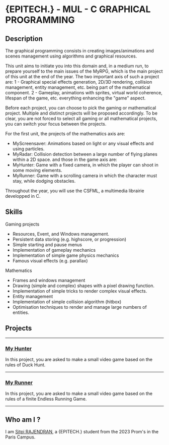 # {EPITECH.} - MUL - C GRAPHICAL PROGRAMMING

## Description

The graphical programming consists in creating images/animations and scenes management using algorithms and graphical resources.

This unit aims to initiate you into this domain and, in a medium run, to prepare yourself to the main issues of the MyRPG, which is the main project of this unit at the end of the year. 
The two important axis of such a project are:
1 - Graphical special effects generation, 2D/3D rendering, collision management, entity management, etc. being part of the mathematical component.
2 - Gameplay, animations with sprites, virtual world coherence, lifespan of the game, etc. everything enhancing the "game" aspect.

Before each project, you can choose to pick the gaming or mathematical project. Multiple and distinct projects will be proposed accordingly.
To be clear, you are not forced to select all gaming or all mathematical projects, you can switch your focus between the projects.

For the first unit, the projects of the mathematics axis are:
- MyScreensaver: Animations based on light or any visual effects and using particles.
- MyRadar: Collision detection between a large number of flying planes within a 2D space.
and those in the game axis are:
- MyHunter: Game with a fixed camera, in which the player can shoot in some moving elements.
- MyRunner: Game with a scrolling camera in which the character must stay, while dodging obstacles.

Throughout the year, you will use the CSFML, a multimedia librairie developped in C.

## Skills

Gaming projects
- Resources, Event, and Windows management.
- Persistent data storing (e.g. highscore, or progression)
- Simple starting and pause menus
- Implementation of gameplay mechanics
- Implementation of simple game physics mechanics
- Famous visual effects (e.g. parallax)

Mathematics
- Frames and windows management
- Drawing (simple and complex) shapes with a pixel drawing function.
- Implementation of simple tricks to render complex visual effects.
- Entity management
- Implementation of simple collision algorithm (hitbox)
- Optimisation techniques to render and manage large numbers of entities.


## Projects

-----
### [My Hunter](https://github.com/SitpiRajendran/epitech-semester1/tree/master/MUL/MUL_my_hunter_2018)
In this project, you are asked to make a small video game based on the rules of Duck Hunt.

-----
### [My Runner](https://github.com/SitpiRajendran/epitech-semester1/tree/master/MUL/MUL_my_runner_2018)
In this project, you are asked to make a small video game based on the rules of a finite Endless Running Game.

-----
## Who am I ?

I am [Sitpi RAJENDRAN](https://github.com/SitpiRajendran/), a {EPITECH.} student from the 2023 Prom's in the Paris Campus.
